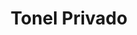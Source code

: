 ---
title: "Tonel Privado"
url: /ciudad-autonoma-de-buenos-aires/tonel-privado-avenida-del-libertador/
shop: vino
---